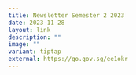 ```yaml
---
title: Newsletter Semester 2 2023
date: 2023-11-28
layout: link
description: ""
image: ""
variant: tiptap
external: https://go.gov.sg/ee1okr
---
```

